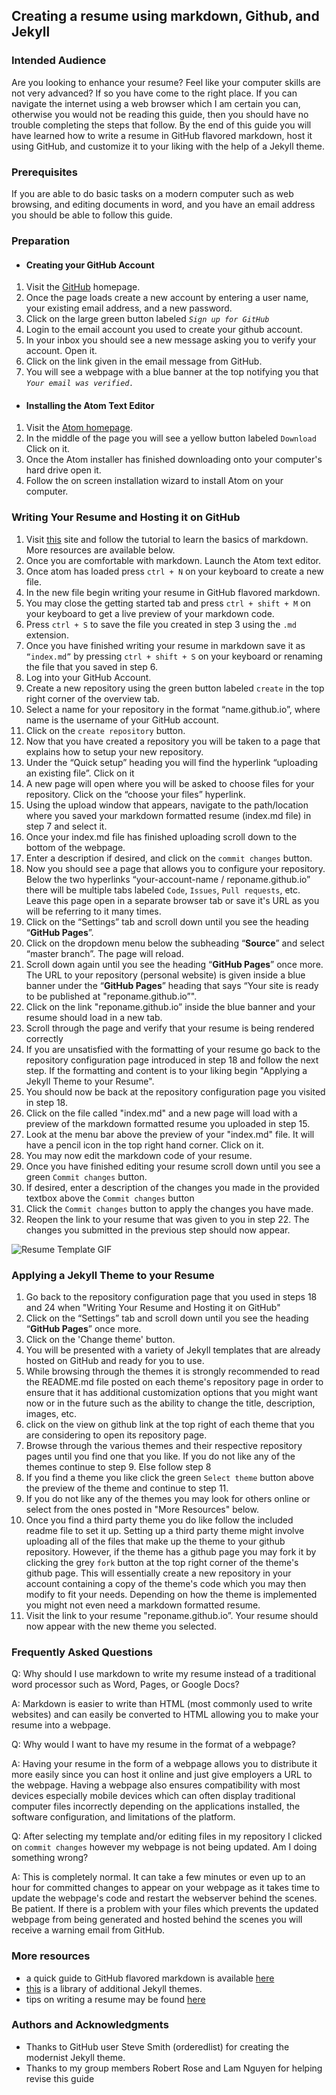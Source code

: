 ## Creating a resume using markdown, Github, and Jekyll

### Intended Audience
Are you looking to enhance your resume? Feel like your computer skills are not very advanced? If so you have come to the right place. If you can navigate the internet using a web browser which I am certain you can, otherwise you would not be reading this guide, then you should have no trouble completing the steps that follow. By the end of this guide you will have learned how to write a resume in GitHub flavored markdown, host it using GitHub, and customize it to your liking with the help of a Jekyll theme.

### Prerequisites
If you are able to do basic tasks on a modern computer such as web browsing, and editing documents in word, and you have an email address you should be able to follow this guide.

### Preparation
* #### Creating your GitHub Account
 1. Visit the [GitHub](https://github.com/ "GitHub Homepage") homepage.
 2. Once the page loads create a new account by entering a user name, your existing email address, and a new password.
 3. Click on the large green button labeled _`Sign up for GitHub`_
 4. Login to the email account you used to create your github account.
 5. In your inbox you should see a new message asking you to verify your account. Open it.
 6. Click on the link given in the email message from GitHub.
 7. You will see a webpage with a blue banner at the top notifying you that _`Your email was verified.`_

* #### Installing the Atom Text Editor
 1. Visit the [Atom homepage](https://atom.io/ "Atom Homepage").
 2. In the middle of the page you will see a yellow button labeled `Download` Click on it.
 3. Once the Atom installer has finished downloading onto your computer's hard drive open it.
 4. Follow the on screen installation wizard to install Atom on your computer.

### Writing Your Resume and Hosting it on GitHub
1. Visit [this](https://www.markdowntutorial.com/ "Markdown Tutorial") site and follow the tutorial to learn the basics of markdown. More resources are available below.
2. Once you are comfortable with markdown. Launch the Atom text editor.
3. Once atom has loaded press `ctrl + N` on your keyboard to create a new file.
4. In the new file begin writing your resume in GitHub flavored markdown.
5. You may close the getting started tab and press `ctrl + shift + M` on your keyboard to get a live preview of your markdown code.
6. Press `ctrl + S` to save the file you created in step 3 using the `.md` extension.
7. Once you have finished writing your resume in markdown save it as `“index.md”` by pressing `ctrl + shift + S` on your keyboard or renaming the file that you saved in step 6.
8. Log into your GitHub Account.
9. Create a new repository using the green button labeled `create` in the top right corner of the overview tab.
10.	Select a name for your repository in the format “name.github.io”, where name is the username of your GitHub account.
11. Click on the `create repository` button.
12.	Now that you have created a repository you will be taken to a page that explains how to setup your new repository.
13. Under the “Quick setup” heading you will find the hyperlink “uploading an existing file”. Click on it
14.	A new page will open where you will be asked to choose files for your repository. Click on the “choose your files” hyperlink.
15. Using the upload window that appears, navigate to the path/location where you saved your markdown formatted resume (index.md file) in step 7 and select it.
16.	Once your index.md file has finished uploading scroll down to the bottom of the webpage.
17. Enter a description if desired, and click on the `commit changes` button.
18. Now you should see a page that allows you to configure your repository. Below the two hyperlinks “your-account-name /  reponame.github.io” there will be multiple tabs labeled `Code`, `Issues`, `Pull requests`, etc. Leave this page open in a separate browser tab or save it's URL as you will be referring to it many times.
19. Click on the “Settings” tab and scroll down until you see the heading “**GitHub Pages**”.
20. Click on the dropdown menu below the subheading “**Source**” and select “master branch”. The page will reload.
21. Scroll down again until you see the heading “**GitHub Pages**” once more. The URL to your repository (personal website) is given inside a blue banner under the “**GitHub Pages**” heading that says “Your site is ready to be published at "reponame.github.io”".
22. Click on the link "reponame.github.io” inside the blue banner and your resume should load in a new tab.
23. Scroll through the page and verify that your resume is being rendered correctly
24. If you are unsatisfied with the formatting of your resume go back to the repository configuration page introduced in step 18 and follow the next step. If the formatting and content is to your liking begin "Applying a Jekyll Theme to your Resume".
25. You should now be back at the repository configuration page you visited in step 18.
26. Click on the file called "index.md" and a new page will load with a preview of the markdown formatted resume you uploaded in step 15.
27. Look at the menu bar above the preview of your "index.md" file. It will have a pencil icon in the top right hand corner. Click on it.
28. You may now edit the markdown code of your resume.
29. Once you have finished editing your resume scroll down until you see a green `Commit changes` button.
30. If desired, enter a description of the changes you made in the provided textbox above the `Commit changes` button
31. Click the `Commit changes` button to apply the changes you have made.
32. Reopen the link to your resume that was given to you in step 22. The changes you submitted in the previous step should now appear.

![Resume Template GIF](https://dl.dropboxusercontent.com/s/r1j50hrghxuxpig/resume_template.GIF)

### Applying a Jekyll Theme to your Resume
1. Go back to the repository configuration page that you used in steps 18 and 24 when "Writing Your Resume and Hosting it on GitHub"
2. Click on the “Settings” tab and scroll down until you see the heading “**GitHub Pages**” once more.
3. Click on the 'Change theme' button.
4. You will be presented with a variety of Jekyll templates that are already hosted on GitHub and ready for you to use.
5. While browsing through the themes it is strongly recommended to read the README.md file posted on each theme's repository page in order to ensure that it has additional customization options that you might want now or in the future such as the ability to change the title, description, images, etc.
6. click on the view on github link at the top right of each theme that you are considering to open its repository page.
7. Browse through the various themes and their respective repository pages until you find one that you like. If you do not like any of the themes continue to step 9. Else follow step 8
8. If you find a theme you like click the green `Select theme` button above the preview of the theme and continue to step 11.
9. If you do not like any of the themes you may look for others online or select from the ones posted in "More Resources" below.
10. Once you find a third party theme you do like follow the included readme file to set it up. Setting up a third party theme might involve uploading all of the files that make up the theme to your github repository. However, if the theme has a github page you may fork it by clicking the grey `fork` button at the top right corner of the theme's github page. This will essentially create a new repository in your account containing a copy of the theme's code which you may then modify to fit your needs. Depending on how the theme is implemented you might not even need a markdown formatted resume.
11. Visit the link to your resume "reponame.github.io”. Your resume should now appear with the new theme you selected.

### Frequently Asked Questions
Q: Why should I use markdown to write my resume instead of a traditional word processor such as Word, Pages, or Google Docs?

A: Markdown is easier to write than HTML (most commonly used to write websites) and can easily be converted to HTML allowing you to make your resume into a webpage.

Q: Why would I want to have my resume in the format of a webpage?

A: Having your resume in the form of a webpage allows you to distribute it more easily since you can host it online and just give employers a URL to the webpage. Having a webpage also ensures compatibility with most devices especially mobile devices which can often display traditional computer files incorrectly depending on the applications installed, the software configuration, and limitations of the platform.

Q: After selecting my template and/or editing files in my repository I clicked on `commit changes` however my webpage is not being updated. Am I doing something wrong?

A: This is completely normal. It can take a few minutes or even up to an hour for committed changes to appear on your webpage as it takes time to update the webpage's code and restart the webserver behind the scenes. Be patient. If there is a problem with your files which prevents the updated webpage from being generated and hosted behind the scenes you will receive a warning email from GitHub.

### More resources
* a quick guide to GitHub flavored markdown is available [here](https://github.com/adam-p/markdown-here/wiki/Markdown-Cheatsheet)
* [this](http://jekyllthemes.org/) is a library of additional Jekyll themes.
* tips on writing a resume may be found [here](https://www.linkedin.com/pulse/ats-resumes-fact-fiction-adrienne-tom-cerm-mcrs/)

### Authors and Acknowledgments
* Thanks to GitHub user Steve Smith (orderedlist) for creating the modernist Jekyll theme.
* Thanks to my group members Robert Rose and Lam Nguyen for helping revise this guide
